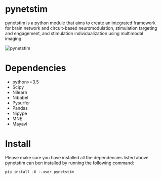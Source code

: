 pynetstim
=========

pynetstim is a python module that aims to create an integrated framework for brain network and circuit-based neuromodulation, stimulation targeting and engagement, and stimulation individualization using multimodal imaging.

![pynetstim](./docs/logo-resized.png)
	
Dependencies
=============

- python>=3.5
- Scipy
- Nilearn
- Nibabel
- Pysurfer
- Pandas
- Nipype
- MNE
- Mayavi


Install
========

Please make sure you have installed all the dependencies listed above. pynetstim can ben installed by running the following command: 

```
pip install -U --user pynetstim
```














